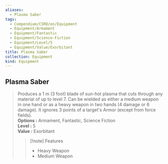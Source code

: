 ```yaml
---
aliases:
  - Plasma Saber
tags:
  - Compendium/CSRD/en/Equipment
  - Equipment/Armament
  - Equipment/Fantastic
  - Equipment/Science-Fiction
  - Equipment/Level/5
  - Equipment/Value/Exorbitant
title: Plasma Saber
collection: Equipment
kind: Equipment
---
```

## Plasma Saber  
  
>Produces a 1 m (3 foot) blade of sun-hot plasma that cuts through any material of up to level 7. Can be wielded as either a medium weapon in one hand or as a heavy weapon in two hands (4 damage or 6 damage). It ignores 3 points of a target's Armor (except from force fields).  
> **Options :** Armament, Fantastic, Science Fiction  
> **Level :** 5  
> **Value :** Exorbitant  
>>[!note] Features  
>> - Heavy Weapon  
>> - Medium Weapon